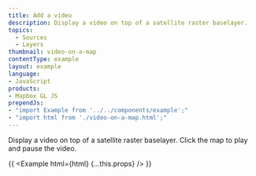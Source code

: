 ```yaml
---
title: Add a video
description: Display a video on top of a satellite raster baselayer.
topics:
  - Sources
  - Layers
thumbnail: video-on-a-map
contentType: example
layout: example
language:
- JavaScript
products:
- Mapbox GL JS
prependJs:
- "import Example from '../../components/example';"
- "import html from './video-on-a-map.html';"
---
```


Display a video on top of a satellite raster baselayer. Click the map to play and pause the video.

{{ <Example html={html} {...this.props} /> }}
